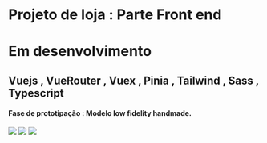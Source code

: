 <h1> Projeto de loja : Parte Front end</h1>
<h1> Em desenvolvimento </h1>

<h2>Vuejs , VueRouter , Vuex , Pinia , Tailwind , Sass , Typescript </h2>
<h4> Fase de prototipação : Modelo low fidelity handmade.</h4>
<img src="https://pasteboard.co/nWeqwTZShkHg.jpg](https://gcdnb.pbrd.co/images/nWeqwTZShkHg.jpg?o=1)https://gcdnb.pbrd.co/images/nWeqwTZShkHg.jpg?o=1"/>
<img src="https://gcdnb.pbrd.co/images/Adf5BSdACcvD.jpg?o=1](https://gcdnb.pbrd.co/images/Adf5BSdACcvD.jpg?o=1)https://gcdnb.pbrd.co/images/Adf5BSdACcvD.jpg?o=1" />
<img src="[https://gcdnb.pbrd.co/images/RR7KlwF5IZ80.jpg?o=1](https://gcdnb.pbrd.co/images/RR7KlwF5IZ80.jpg?o=1)https://gcdnb.pbrd.co/images/RR7KlwF5IZ80.jpg?o=1" />
